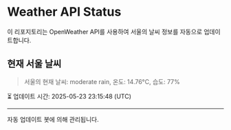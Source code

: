
# Weather API Status

이 리포지토리는 OpenWeather API를 사용하여 서울의 날씨 정보를 자동으로 업데이트합니다.

## 현재 서울 날씨
> 서울의 현재 날씨: moderate rain, 온도: 14.76°C, 습도: 77%

⏳ 업데이트 시간: 2025-05-23 23:15:48 (UTC)

---
자동 업데이트 봇에 의해 관리됩니다.
